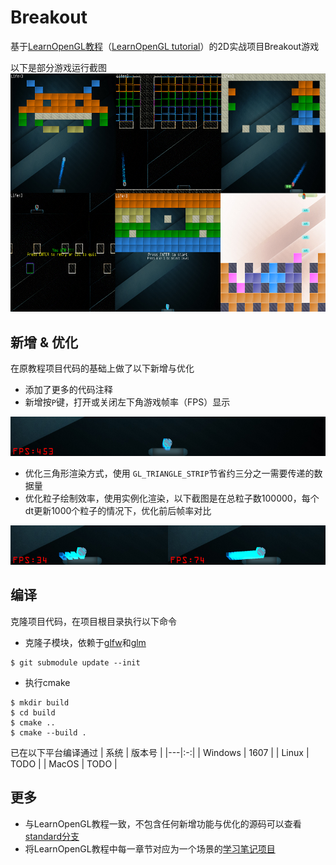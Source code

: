 # Breakout
基于[LearnOpenGL教程](https://learnopengl-cn.github.io/06%20In%20Practice/2D-Game/01%20Breakout/)（[LearnOpenGL tutorial](https://learnopengl.com/In-Practice/2D-Game/Breakout)）的2D实战项目Breakout游戏

以下是部分游戏运行截图
![](docs/breakout_summary.png)

## 新增 & 优化
在原教程项目代码的基础上做了以下新增与优化

* 添加了更多的代码注释
* 新增按`P`键，打开或关闭左下角游戏帧率（FPS）显示

![](docs/debug_fps.png)

* 优化三角形渲染方式，使用 `GL_TRIANGLE_STRIP`节省约三分之一需要传递的数据量
* 优化粒子绘制效率，使用实例化渲染，以下截图是在总粒子数100000，每个dt更新1000个粒子的情况下，优化前后帧率对比

![](docs/particle_instance_compare_fps.png)

## 编译
克隆项目代码，在项目根目录执行以下命令
* 克隆子模块，依赖于[glfw](https://github.com/glfw/glfw)和[glm](https://github.com/g-truc/glm)
```
$ git submodule update --init
```
* 执行cmake
```
$ mkdir build
$ cd build
$ cmake ..
$ cmake --build .
```
已在以下平台编译通过
| 系统 | 版本号 |
|---|:-:|
| Windows | 1607 |
| Linux | TODO |
| MacOS | TODO | 

## 更多
* 与LearnOpenGL教程一致，不包含任何新增功能与优化的源码可以查看[standard分支](https://github.com/iwiniwin/Breakout/tree/standard)
* 将LearnOpenGL教程中每一章节对应为一个场景的[学习笔记项目](https://github.com/iwiniwin/LearnOpenGL)
